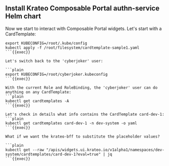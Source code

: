 ## Install Krateo Composable Portal authn-service Helm chart
Now we start to interact with Composable Portal widgets. Let's start with a CardTemplate:

```plain
export KUBECONFIG=/root/.kube/config
kubectl apply -f /root/filesystem/cardtemplate-sample1.yaml
```{{exec}}

Let's switch back to the 'cyberjoker' user:

```plain
export KUBECONFIG=/root/cyberjoker.kubeconfig
```{{exec}}

With the current Role and RoleBinding, the 'cyberjoker' user can do anything on any CardTemplate:
```plain
kubectl get cardtemplates -A
```{{exec}}

Let's check in details what info contains the CardTemplate card-dev-1:
```plain
kubectl get cardtemplates card-dev-1 -n dev-system -o yaml
```{{exec}}

What if we want the krateo-bff to substitute the placeholder values?

```plain
kubectl get --raw "/apis/widgets.ui.krateo.io/v1alpha1/namespaces/dev-system/cardtemplates/card-dev-1?eval=true" | jq
```{{exec}}
